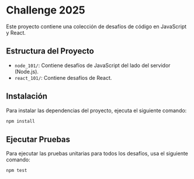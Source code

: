 # Challenge 2025

Este proyecto contiene una colección de desafíos de código en JavaScript y React.

## Estructura del Proyecto

- `node_101/`: Contiene desafíos de JavaScript del lado del servidor (Node.js).
- `react_101/`: Contiene desafíos de React.

## Instalación

Para instalar las dependencias del proyecto, ejecuta el siguiente comando:

```bash
npm install
```

## Ejecutar Pruebas

Para ejecutar las pruebas unitarias para todos los desafíos, usa el siguiente comando:

```bash
npm test
```
